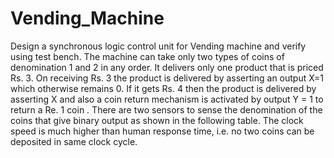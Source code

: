 # Vending_Machine
Design a synchronous logic control unit for Vending machine and verify using test bench. The machine can take only two types of coins of denomination 1 and 2 in any order. It delivers only one product that is priced Rs. 3. On receiving Rs. 3 the product is delivered by asserting an output X=1 which otherwise remains 0. If it gets Rs. 4 then the product is delivered by asserting X and also a coin return mechanism is activated by output Y = 1 to return a Re. 1 coin . There are two sensors to sense the denomination of the coins that give binary output as shown in the following table. The clock speed is much higher than human response time, i.e. no two coins can be deposited in same clock cycle.
